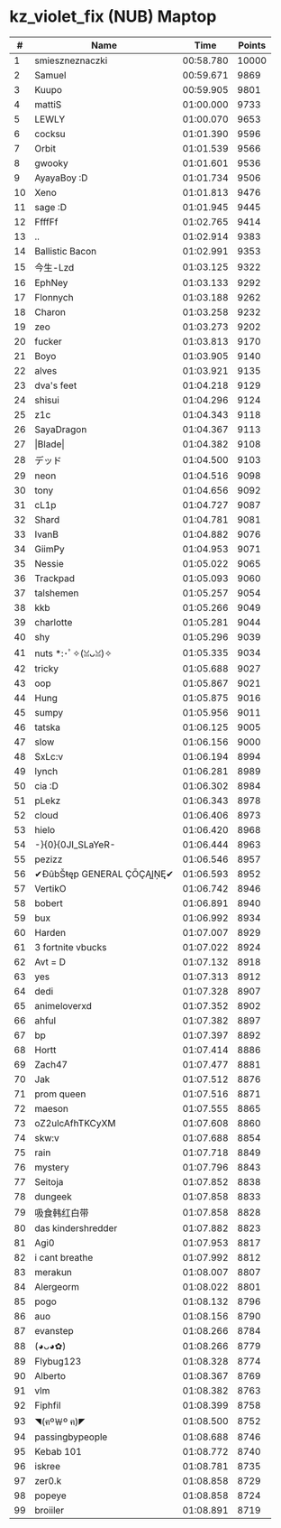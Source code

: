 # kz_violet_fix (NUB) Maptop

|  # | Name | Time | Points |
|-------------- | -------------- | -------------- | -------------- | 
| 1 | smieszneznaczki | 00:58.780 | 10000 | 
| 2 | Samuel | 00:59.671 | 9869 | 
| 3 | Kuupo | 00:59.905 | 9801 | 
| 4 | mattiS | 01:00.000 | 9733 | 
| 5 | LEWLY | 01:00.070 | 9653 | 
| 6 | cocksu | 01:01.390 | 9596 | 
| 7 | Orbit | 01:01.539 | 9566 | 
| 8 | gwooky | 01:01.601 | 9536 | 
| 9 | AyayaBoy :D | 01:01.734 | 9506 | 
| 10 | Xeno | 01:01.813 | 9476 | 
| 11 | sage :D | 01:01.945 | 9445 | 
| 12 | FfffFf | 01:02.765 | 9414 | 
| 13 | .. | 01:02.914 | 9383 | 
| 14 | Ballistic Bacon | 01:02.991 | 9353 | 
| 15 | 今生-Lzd | 01:03.125 | 9322 | 
| 16 | EphNey | 01:03.133 | 9292 | 
| 17 | Flonnych | 01:03.188 | 9262 | 
| 18 | Charon | 01:03.258 | 9232 | 
| 19 | zeo | 01:03.273 | 9202 | 
| 20 | fucker | 01:03.813 | 9170 | 
| 21 | Boyo | 01:03.905 | 9140 | 
| 22 | alves | 01:03.921 | 9135 | 
| 23 | dva's feet | 01:04.218 | 9129 | 
| 24 | shisui | 01:04.296 | 9124 | 
| 25 | z1c | 01:04.343 | 9118 | 
| 26 | SayaDragon | 01:04.367 | 9113 | 
| 27 | \|Blade\| | 01:04.382 | 9108 | 
| 28 | デッド | 01:04.500 | 9103 | 
| 29 | neon | 01:04.516 | 9098 | 
| 30 | tony | 01:04.656 | 9092 | 
| 31 | cL1p | 01:04.727 | 9087 | 
| 32 | Shard | 01:04.781 | 9081 | 
| 33 | IvanB | 01:04.882 | 9076 | 
| 34 | GiimPy | 01:04.953 | 9071 | 
| 35 | Nessie | 01:05.022 | 9065 | 
| 36 | Trackpad | 01:05.093 | 9060 | 
| 37 | talshemen | 01:05.257 | 9054 | 
| 38 | kkb | 01:05.266 | 9049 | 
| 39 | charlotte | 01:05.281 | 9044 | 
| 40 | shy | 01:05.296 | 9039 | 
| 41 | nuts *:･ﾟ✧(ꈍᴗꈍ)✧ | 01:05.335 | 9034 | 
| 42 | tricky | 01:05.688 | 9027 | 
| 43 | oop | 01:05.867 | 9021 | 
| 44 | Hung | 01:05.875 | 9016 | 
| 45 | sumpy | 01:05.956 | 9011 | 
| 46 | tatska | 01:06.125 | 9005 | 
| 47 | slow | 01:06.156 | 9000 | 
| 48 | SxLc:v | 01:06.194 | 8994 | 
| 49 | lynch | 01:06.281 | 8989 | 
| 50 | cia :D | 01:06.302 | 8984 | 
| 51 | pLekz | 01:06.343 | 8978 | 
| 52 | cloud | 01:06.406 | 8973 | 
| 53 | hielo | 01:06.420 | 8968 | 
| 54 | -}{0}{0JI_SLaYeR- | 01:06.444 | 8963 | 
| 55 | pezizz | 01:06.546 | 8957 | 
| 56 | ✔ĐûbŠŧęp GENERAL ÇŌÇĄĮŅĘ✔ | 01:06.593 | 8952 | 
| 57 | VertikO | 01:06.742 | 8946 | 
| 58 | bobert | 01:06.891 | 8940 | 
| 59 | bux | 01:06.992 | 8934 | 
| 60 | Harden | 01:07.007 | 8929 | 
| 61 | 3 fortnite vbucks | 01:07.022 | 8924 | 
| 62 | Avt = D | 01:07.132 | 8918 | 
| 63 | yes | 01:07.313 | 8912 | 
| 64 | dedi | 01:07.328 | 8907 | 
| 65 | animeloverxd | 01:07.352 | 8902 | 
| 66 | ahful | 01:07.382 | 8897 | 
| 67 | bp | 01:07.397 | 8892 | 
| 68 | Hortt | 01:07.414 | 8886 | 
| 69 | Zach47 | 01:07.477 | 8881 | 
| 70 | Jak | 01:07.512 | 8876 | 
| 71 | prom queen | 01:07.516 | 8871 | 
| 72 | maeson | 01:07.555 | 8865 | 
| 73 | oZ2ulcAfhTKCyXM | 01:07.608 | 8860 | 
| 74 | skw:v | 01:07.688 | 8854 | 
| 75 | rain | 01:07.718 | 8849 | 
| 76 | mystery | 01:07.796 | 8843 | 
| 77 | Seitoja | 01:07.852 | 8838 | 
| 78 | dungeek | 01:07.858 | 8833 | 
| 79 | 吸食韩红白带 | 01:07.858 | 8828 | 
| 80 | das kindershredder | 01:07.882 | 8823 | 
| 81 | Agi0 | 01:07.953 | 8817 | 
| 82 | i cant breathe | 01:07.992 | 8812 | 
| 83 | merakun | 01:08.007 | 8807 | 
| 84 | Alergeorm | 01:08.022 | 8801 | 
| 85 | pogo | 01:08.132 | 8796 | 
| 86 | auo | 01:08.156 | 8790 | 
| 87 | evanstep | 01:08.266 | 8784 | 
| 88 | (◕ᴗ◕✿) | 01:08.266 | 8779 | 
| 89 | Flybug123 | 01:08.328 | 8774 | 
| 90 | Alberto | 01:08.367 | 8769 | 
| 91 | vlm | 01:08.382 | 8763 | 
| 92 | Fiphfil | 01:08.399 | 8758 | 
| 93 | ◥(ฅº￦º ฅ)◤ | 01:08.500 | 8752 | 
| 94 | passingbypeople | 01:08.688 | 8746 | 
| 95 | Kebab 101 | 01:08.772 | 8740 | 
| 96 | iskree | 01:08.781 | 8735 | 
| 97 | zer0.k | 01:08.858 | 8729 | 
| 98 | popeye | 01:08.858 | 8724 | 
| 99 | broiiler | 01:08.891 | 8719 | 

